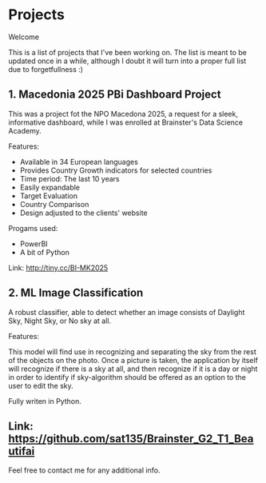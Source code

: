# Projects

Welcome

This is a list of projects that I've been working on.
The list is meant to be updated once in a while, although I doubt it will turn into a proper full list due to forgetfullness :)

## 1. Macedonia 2025 PBi Dashboard Project
This was a project fot the NPO Macedona 2025, a request for a sleek, informative dashboard, while I was enrolled at Brainster's Data Science Academy.

Features:
* Available in 34 European languages
* Provides Country Growth indicators for selected countries
* Time period: The last 10 years
* Easily expandable
* Target Evaluation
* Country Comparison
* Design adjusted to the clients' website
        
Progams used:
- PowerBI
- A bit of Python
        
        
Link: http://tiny.cc/BI-MK2025

## 2. ML Image Classification
A robust classifier, able to detect whether an image consists of Daylight Sky, Night Sky, or No sky at all.

Features:

This model will find use in recognizing and separating the sky from the rest of the objects on the photo. Once a picture is taken, the application by itself will recognize if there is a sky at all, and then recognize if it is a day or night in order to identify if sky-algorithm should be offered as an option to the user to edit the sky.

Fully writen in Python.


Link: https://github.com/sat135/Brainster_G2_T1_Beautifai
---
Feel free to contact me for any additional info.
